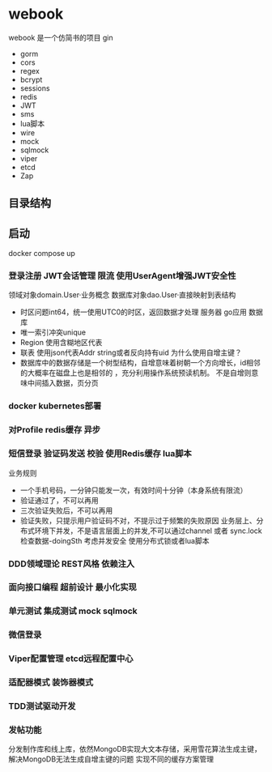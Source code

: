 # webook
webook 是一个仿简书的项目
gin 
+ gorm 
+ cors 
+ regex 
+ bcrypt 
+ sessions 
+ redis 
+ JWT 
+ sms 
+ lua脚本 
+ wire 
+ mock 
+ sqlmock 
+ viper
+ etcd
+ Zap
## 目录结构
## 启动
docker compose up
### 登录注册 JWT会话管理 限流 使用UserAgent增强JWT安全性
领域对象domain.User·业务概念  数据库对象dao.User·直接映射到表结构
- 时区问题int64，统一使用UTC0的时区，返回数据才处理 服务器 go应用 数据库
- 唯一索引冲突unique
- Region 使用含糊地区代表
- 联表 使用json代表Addr string或者反向持有uid
为什么使用自增主键？
- 数据库中的数据存储是一个树型结构，自增意味着树朝一个方向增长，id相邻的大概率在磁盘上也是相邻的
，充分利用操作系统预读机制。
不是自增则意味中间插入数据，页分页
### docker kubernetes部署
### 对Profile redis缓存 异步
### 短信登录 验证码发送 校验 使用Redis缓存 lua脚本
业务规则
- 一个手机号码，一分钟只能发一次，有效时间十分钟（本身系统有限流）
- 验证通过了，不可以再用
- 三次验证失败后，不可以再用
- 验证失败，只提示用户验证码不对，不提示过于频繁的失败原因
业务层上、分布式环境下并发，不是语言层面上的并发,不可以通过channel 或者 sync.lock 
检查数据-doingSth 考虑并发安全
使用分布式锁或者lua脚本
### DDD领域理论  REST风格 依赖注入
### 面向接口编程 超前设计 最小化实现
### 单元测试 集成测试 mock sqlmock
### 微信登录
### Viper配置管理 etcd远程配置中心
### 适配器模式 装饰器模式
### TDD测试驱动开发 
### 发帖功能
分发制作库和线上库，依然MongoDB实现大文本存储，采用雪花算法生成主键，解决MongoDB无法生成自增主键的问题
实现不同的缓存方案管理



